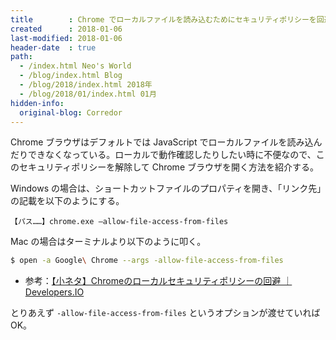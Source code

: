 ```yaml
---
title        : Chrome でローカルファイルを読み込むためにセキュリティポリシーを回避する方法
created      : 2018-01-06
last-modified: 2018-01-06
header-date  : true
path:
  - /index.html Neo's World
  - /blog/index.html Blog
  - /blog/2018/index.html 2018年
  - /blog/2018/01/index.html 01月
hidden-info:
  original-blog: Corredor
---
```


Chrome ブラウザはデフォルトでは JavaScript でローカルファイルを読み込んだりできなくなっている。ローカルで動作確認したりしたい時に不便なので、このセキュリティポリシーを解除して Chrome ブラウザを開く方法を紹介する。

Windows の場合は、ショートカットファイルのプロパティを開き、「リンク先」の記載を以下のようにする。

```
【パス……】chrome.exe –allow-file-access-from-files
```

Mac の場合はターミナルより以下のように叩く。

```bash
$ open -a Google\ Chrome --args -allow-file-access-from-files
```

- 参考：[【小ネタ】Chromeのローカルセキュリティポリシーの回避 ｜ Developers.IO](https://dev.classmethod.jp/etc/chrome-localfile-security/)

とりあえず `-allow-file-access-from-files` というオプションが渡せていれば OK。
